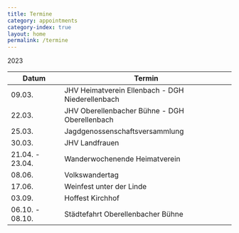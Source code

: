 ```yaml
---
title: Termine
category: appointments
category-index: true
layout: home
permalink: /termine
---
```



2023  

| Datum | Termin |
|--|--|
| 09.03. | JHV Heimatverein Ellenbach - DGH Niederellenbach |
| 22.03. | JHV Oberellenbacher Bühne - DGH Oberellenbach |
| 25.03. | Jagdgenossenschaftsversammlung |
| 30.03. | JHV Landfrauen |
| 21.04. - 23.04. | Wanderwochenende Heimatverein |
| 08.06. | Volkswandertag |
| 17.06. | Weinfest unter der Linde |
| 03.09. | Hoffest Kirchhof |
| 06.10. - 08.10. | Städtefahrt Oberellenbacher Bühne |
